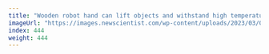 ```yaml
---
title: "Wooden robot hand can lift objects and withstand high temperatures"
imageUrl: "https://images.newscientist.com/wp-content/uploads/2023/03/03144213/SEI_146640986.jpg?width=600"
index: 444
weight: 444
---
```

